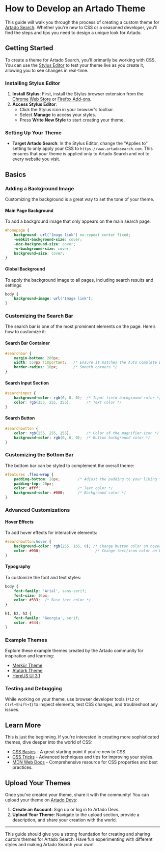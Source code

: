 # How to Develop an Artado Theme

This guide will walk you through the process of creating a custom theme for [Artado Search](https://www.artadosearch.com). Whether you're new to CSS or a seasoned developer, you'll find the steps and tips you need to design a unique look for Artado.

## Getting Started

To create a theme for Artado Search, you'll primarily be working with CSS. You can use the [Stylus Editor](https://add0n.com/stylus.html) to test your theme live as you create it, allowing you to see changes in real-time.

### Installing Stylus Editor

1. **Install Stylus**: First, install the Stylus browser extension from the [Chrome Web Store](https://chrome.google.com/webstore/detail/stylus/clngdbkpkpeebahjckkjfobafhncgmne) or [Firefox Add-ons](https://addons.mozilla.org/en-US/firefox/addon/styl-us/).
2. **Access Stylus Editor**:
   - Click the Stylus icon in your browser's toolbar.
   - Select **Manage** to access your styles.
   - Press **Write New Style** to start creating your theme.

### Setting Up Your Theme

- **Target Artado Search**: In the Stylus Editor, change the "Applies to" setting to only apply your CSS to `https://www.artadosearch.com`. This ensures that your theme is applied only to Artado Search and not to every website you visit.

## Basics

### Adding a Background Image

Customizing the background is a great way to set the tone of your theme.

#### Main Page Background

To add a background image that only appears on the main search page:

```css
#homepage {
    background: url("Image link") no-repeat center fixed;
    -webkit-background-size: cover;
    -moz-background-size: cover;
    -o-background-size: cover;
    background-size: cover;
}
```

#### Global Background

To apply the background image to all pages, including search results and settings:

```css
body {
    background-image: url("Image link");
}
```

### Customizing the Search Bar

The search bar is one of the most prominent elements on the page. Here’s how to customize it:

#### Search Bar Container

```css
#searchbar {
    margin-bottom: 200px;
    width: 550px !important;   /* Ensure it matches the Auto Complete List's width */
    border-radius: 10px;       /* Smooth corners */
}
```

#### Search Input Section

```css
#searchinput {
    background-color: rgb(0, 0, 0);  /* Input field background color */
    color: rgb(255, 255, 255);       /* Text color */
}
```

#### Search Button

```css
#searchbutton {
    color: rgb(255, 255, 255);       /* Color of the magnifier icon */
    background-color: rgb(0, 0, 0);  /* Button background color */
}
```

### Customizing the Bottom Bar

The bottom bar can be styled to complement the overall theme:

```css
#features .flex-wrap {
    padding-bottom: 20px;        /* Adjust the padding to your liking */
    padding-top: 20px;
    color: #fff;                 /* Text color */
    background-color: #000;      /* Background color */
}
```

### Advanced Customizations

#### Hover Effects

To add hover effects for interactive elements:

```css
#searchbutton:hover {
    background-color: rgb(255, 165, 0); /* Change button color on hover */
    color: #000;                         /* Change text/icon color on hover */
}
```

#### Typography

To customize the font and text styles:

```css
body {
    font-family: 'Arial', sans-serif;
    font-size: 16px;
    color: #333;  /* Base text color */
}

h1, h2, h3 {
    font-family: 'Georgia', serif;
    color: #444;
}
```

### Example Themes

Explore these example themes created by the Artado community for inspiration and learning:

- [Merkür Theme](https://github.com/KerimCan05/merkur-artadotheme/)
- [Atatürk Theme](https://github.com/KerimCan05/ataturk-artadorheme/)
- [HereUS UI 3.1](https://github.com/islekcaganmert/artado-hereus-ui-3.1-theme)

### Testing and Debugging

While working on your theme, use browser developer tools (`F12` or `Ctrl+Shift+I`) to inspect elements, test CSS changes, and troubleshoot any issues.

## Learn More

This is just the beginning. If you're interested in creating more sophisticated themes, dive deeper into the world of CSS:

- [CSS Basics](https://www.w3schools.com/css/css_intro.asp) - A great starting point if you're new to CSS.
- [CSS Tricks](https://css-tricks.com/) - Advanced techniques and tips for improving your styles.
- [MDN Web Docs](https://developer.mozilla.org/en-US/docs/Web/CSS) - Comprehensive resource for CSS properties and best practices.

## Upload Your Themes

Once you've created your theme, share it with the community! You can upload your theme on [Artado Devs](https://devs.artado.xyz/):

1. **Create an Account**: Sign up or log in to Artado Devs.
2. **Upload Your Theme**: Navigate to the upload section, provide a description, and share your creation with the world.

---

This guide should give you a strong foundation for creating and sharing custom themes for Artado Search. Have fun experimenting with different styles and making Artado Search your own!

